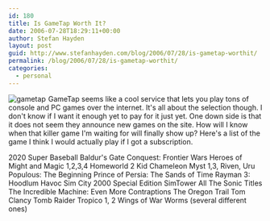 ```yaml
---
id: 180
title: Is GameTap Worth It?
date: 2006-07-28T18:29:11+00:00
author: Stefan Hayden
layout: post
guid: http://www.stefanhayden.com/blog/2006/07/28/is-gametap-worthit/
permalink: /blog/2006/07/28/is-gametap-worthit/
categories:
  - personal
---
```

<img alt="gametap" style="margin: 0px 5px 0px 0px; float: left" src="http://upload.wikimedia.org/wikipedia/en/thumb/a/ab/GameTap_Welcome.JPG/200px-GameTap_Welcome.JPG" />GameTap seems like a cool service that lets you play tons of console and PC games over the internet. It's all about the selection though. I don't know if I want it enough yet to pay for it just yet. One down side is that it does not seem they announce new games on the site. How will I know when that killer game I'm waiting for will finally show up? Here's a list of the game I think I would actually play if I got a subscription.

2020 Super Baseball
Baldur's Gate
Conquest: Frontier Wars
Heroes of Might and Magic 1,2,3,4
Homeworld 2
Kid Chameleon
Myst 1,3, Riven, Uru
Populous: The Beginning
Prince of Persia: The Sands of Time
Rayman 3: Hoodlum Havoc
Sim City 2000 Special Edition
SimTower
All The Sonic Titles
The Incredible Machine: Even More Contraptions
The Oregon Trail
Tom Clancy
Tomb Raider
Tropico  1, 2
Wings of War
Worms (several different ones)